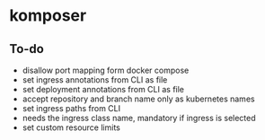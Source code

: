 # komposer

## To-do

- disallow port mapping form docker compose
- set ingress annotations from CLI as file
- set deployment annotations from CLI as file
- accept repository and branch name only as kubernetes names
- set ingress paths from CLI
- needs the ingress class name, mandatory if ingress is selected
- set custom resource limits
